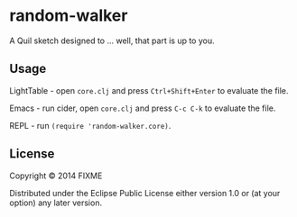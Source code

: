 # random-walker

A Quil sketch designed to ... well, that part is up to you.

## Usage

LightTable - open `core.clj` and press `Ctrl+Shift+Enter` to evaluate the file.

Emacs - run cider, open `core.clj` and press `C-c C-k` to evaluate the file.

REPL - run `(require 'random-walker.core)`.

## License

Copyright © 2014 FIXME

Distributed under the Eclipse Public License either version 1.0 or (at
your option) any later version.
